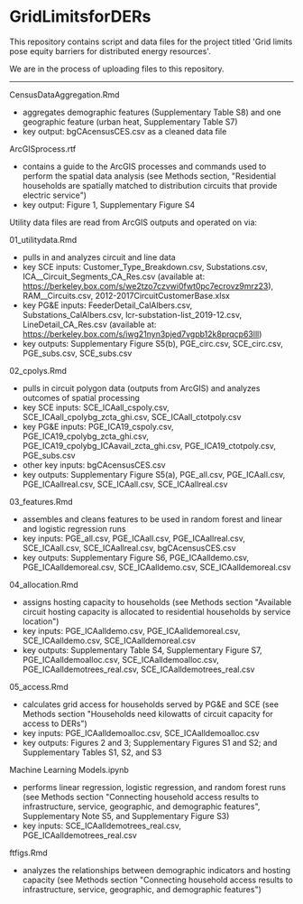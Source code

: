 # GridLimitsforDERs

This repository contains script and data files for the project titled 'Grid limits pose equity barriers for distributed energy resources'.

We are in the process of uploading files to this repository.

---------------

CensusDataAggregation.Rmd 
- aggregates demographic features (Supplementary Table S8) and one geographic feature (urban heat, Supplementary Table S7)
- key output: bgCAcensusCES.csv as a cleaned data file

ArcGISprocess.rtf 
- contains a guide to the ArcGIS processes and commands used to perform the spatial data analysis (see Methods section, "Residential households are spatially matched to distribution circuits that provide electric service")
- key output: Figure 1, Supplementary Figure S4

Utility data files are read from ArcGIS outputs and operated on via:

01_utilitydata.Rmd
- pulls in and analyzes circuit and line data
- key SCE inputs: Customer_Type_Breakdown.csv, Substations.csv, ICA__Circuit_Segments_CA_Res.csv (available at: https://berkeley.box.com/s/we2tzo7czvwi0fwt0pc7ecrovz9mrz23), RAM__Circuits.csv, 2012-2017CircuitCustomerBase.xlsx
- key PG&E inputs: FeederDetail_CalAlbers.csv, Substations_CalAlbers.csv, lcr-substation-list_2019-12.csv, LineDetail_CA_Res.csv (available at: https://berkeley.box.com/s/iwg21nyn3pjed7vgpb12k8prqcp63lll)
- key outputs: Supplementary Figure S5(b), PGE_circ.csv, SCE_circ.csv, PGE_subs.csv, SCE_subs.csv

02_cpolys.Rmd
- pulls in circuit polygon data (outputs from ArcGIS) and analyzes outcomes of spatial processing
- key SCE inputs: SCE_ICAall_cspoly.csv, SCE_ICAall_cpolybg_zcta_ghi.csv, SCE_ICAall_ctotpoly.csv
- key PG&E inputs: PGE_ICA19_cspoly.csv, PGE_ICA19_cpolybg_zcta_ghi.csv, PGE_ICA19_cpolybg_ICAavail_zcta_ghi.csv, PGE_ICA19_ctotpoly.csv, PGE_subs.csv
- other key inputs: bgCAcensusCES.csv
- key outputs: Supplementary Figure S5(a), PGE_all.csv, PGE_ICAall.csv, PGE_ICAallreal.csv, SCE_ICAall.csv, SCE_ICAallreal.csv

03_features.Rmd
- assembles and cleans features to be used in random forest and linear and logistic regression runs
- key inputs: PGE_all.csv, PGE_ICAall.csv, PGE_ICAallreal.csv, SCE_ICAall.csv, SCE_ICAallreal.csv, bgCAcensusCES.csv
- key outputs: Supplementary Figure S6, PGE_ICAalldemo.csv, PGE_ICAalldemoreal.csv, SCE_ICAalldemo.csv, SCE_ICAalldemoreal.csv

04_allocation.Rmd
- assigns hosting capacity to households (see Methods section "Available circuit hosting capacity is allocated to residential households by service location")
- key inputs: PGE_ICAalldemo.csv, PGE_ICAalldemoreal.csv, SCE_ICAalldemo.csv, SCE_ICAalldemoreal.csv
- key outputs: Supplementary Table S4, Supplementary Figure S7, PGE_ICAalldemoalloc.csv, SCE_ICAalldemoalloc.csv, PGE_ICAalldemotrees_real.csv, SCE_ICAalldemotrees_real.csv

05_access.Rmd
- calculates grid access for households served by PG&E and SCE (see Methods section "Households need kilowatts of circuit capacity for access to DERs")
- key inputs: PGE_ICAalldemoalloc.csv, SCE_ICAalldemoalloc.csv
- key outputs: Figures 2 and 3; Supplementary Figures S1 and S2; and Supplementary Tables S1, S2, and S3

Machine Learning Models.ipynb
- performs linear regression, logistic regression, and random forest runs (see Methods section "Connecting household access results to infrastructure, service, geographic, and demographic features", Supplementary Note S5, and Supplementary Figure S3)
- key inputs: SCE_ICAalldemotrees_real.csv, PGE_ICAalldemotrees_real.csv

ftfigs.Rmd
- analyzes the relationships between demographic indicators and hosting capacity (see Methods section "Connecting household access results to infrastructure, service, geographic, and demographic features")
